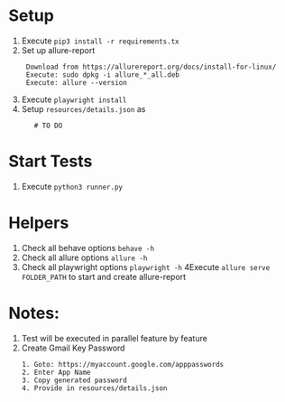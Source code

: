 
# Setup
1. Execute `pip3 install -r requirements.tx`
2. Set up allure-report
   ``` 
    Download from https://allurereport.org/docs/install-for-linux/
    Execute: sudo dpkg -i allure_*_all.deb
    Execute: allure --version
   ```
3. Execute `playwright install`
4. Setup `resources/details.json` as
   ```
      # TO DO
   ```

# Start Tests
1. Execute `python3 runner.py`


# Helpers
1. Check all behave options `behave -h`
2. Check all allure options `allure -h`
3. Check all playwright options `playwright -h`
4Execute `allure serve FOLDER_PATH` to start and create allure-report

# Notes:
1. Test will be executed in parallel feature by feature
2. Create Gmail Key Password
   ```
   1. Goto: https://myaccount.google.com/apppasswords
   2. Enter App Name
   3. Copy generated password
   4. Provide in resources/details.json
   ```
